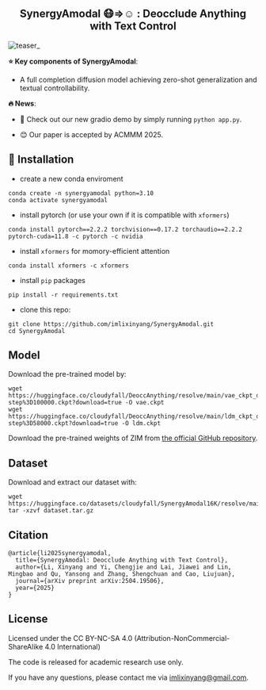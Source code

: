 <p align="center">
<!--   <h1 align="center"><img height="100" src="https://github.com/imlixinyang/director3d-page/raw/master/assets/icon.ico"></h1> -->
  <h2 align="center"> <b> SynergyAmodal 😷⇒☺️ </b>: Deocclude Anything with Text Control</h2>
  <p align="center">
<!--         <a href="https://arxiv.org/pdf/2406.17601"><img src='https://img.shields.io/badge/arXiv-Director3D-red?logo=arxiv' alt='Paper PDF'></a>
        <a href='https://imlixinyang.github.io/director3d-page'><img src='https://img.shields.io/badge/Project_Page-Director3D-green' alt='Project Page'></a>
        <a href='https://colab.research.google.com/drive/1LtnxgBU7k4gyymOWuonpOxjatdJ7AI8z?usp=sharing'><img src='https://img.shields.io/badge/Colab_Demo-Director3D-yellow?logo=googlecolab' alt='Project Page'></a> -->
</p>

![teaser_](https://github.com/user-attachments/assets/6f94e6b0-f26e-426b-aa84-7429f0f854b5)

**⭐ Key components of SynergyAmodal**:

- A full completion diffusion model achieving zero-shot generalization and textual controllability.

**🔥 News**:

- 🥰 Check out our new gradio demo by simply running ```python app.py```.

- 😊 Our paper is accepted by ACMMM 2025.

## 🔧 Installation
- create a new conda enviroment
```
conda create -n synergyamodal python=3.10
conda activate synergyamodal
```

- install pytorch (or use your own if it is compatible with ```xformers```)
```
conda install pytorch==2.2.2 torchvision==0.17.2 torchaudio==2.2.2 pytorch-cuda=11.8 -c pytorch -c nvidia
```

- install ```xformers``` for momory-efficient attention
```
conda install xformers -c xformers
```

- install ```pip``` packages
```
pip install -r requirements.txt
```

- clone this repo:
```
git clone https://github.com/imlixinyang/SynergyAmodal.git
cd SynergyAmodal
```

## Model
Download the pre-trained model by:
```
wget https://huggingface.co/cloudyfall/DeoccAnything/resolve/main/vae_ckpt_dir/epoch%3D5-step%3D100000.ckpt?download=true -O vae.ckpt
wget https://huggingface.co/cloudyfall/DeoccAnything/resolve/main/ldm_ckpt_dir/epoch%3D8-step%3D58000.ckpt?download=true -O ldm.ckpt
```

Download the pre-trained weights of ZIM from [the official GitHub repository](https://github.com/naver-ai/ZIM).

## Dataset
Download and extract our dataset with:
```
wget https://huggingface.co/datasets/cloudyfall/SynergyAmodal16K/resolve/main/dataset.tar.gz
tar -xzvf dataset.tar.gz
```

## Citation

```
@article{li2025synergyamodal,
  title={SynergyAmodal: Deocclude Anything with Text Control},
  author={Li, Xinyang and Yi, Chengjie and Lai, Jiawei and Lin, Mingbao and Qu, Yansong and Zhang, Shengchuan and Cao, Liujuan},
  journal={arXiv preprint arXiv:2504.19506},
  year={2025}
}
```


## License

Licensed under the CC BY-NC-SA 4.0 (Attribution-NonCommercial-ShareAlike 4.0 International)

The code is released for academic research use only. 

If you have any questions, please contact me via [imlixinyang@gmail.com](mailto:imlixinyang@gmail.com). 
